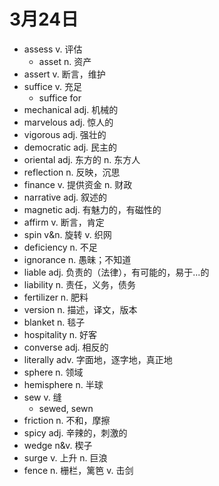 # 3月24日

- assess v. 评估
  - asset n. 资产
- assert v. 断言，维护
- suffice v. 充足
  - suffice for
- mechanical adj. 机械的
- marvelous adj. 惊人的
- vigorous adj. 强壮的
- democratic adj. 民主的
- oriental adj. 东方的 n. 东方人
- reflection n. 反映，沉思
- finance v. 提供资金 n. 财政
- narrative adj. 叙述的
- magnetic adj. 有魅力的，有磁性的
- affirm v. 断言，肯定
- spin v&n. 旋转 v. 织网
- deficiency n. 不足
- ignorance n. 愚昧；不知道
- liable adj. 负责的（法律），有可能的，易于...的
- liability n. 责任，义务，债务
- fertilizer n. 肥料
- version n. 描述，译文，版本
- blanket n. 毯子
- hospitality n. 好客
- converse adj. 相反的
- literally adv. 字面地，逐字地，真正地
- sphere n. 领域
- hemisphere n. 半球
- sew v. 缝
  - sewed, sewn
- friction n. 不和，摩擦
- spicy adj. 辛辣的，刺激的
- wedge n&v. 楔子
- surge v. 上升 n. 巨浪
- fence n. 栅栏，篱笆 v. 击剑
